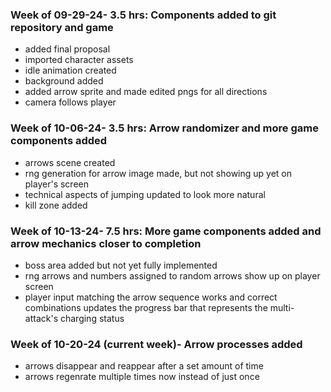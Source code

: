 
### Week of 09-29-24- 3.5 hrs: Components added to git repository and game
* added final proposal
* imported character assets
* idle animation created
* background added
* added arrow sprite and made edited pngs for all directions
* camera follows player
### Week of 10-06-24- 3.5 hrs: Arrow randomizer and more game components added
* arrows scene created
* rng generation for arrow image made, but not showing up yet on player's screen
* technical aspects of jumping updated to look more natural
* kill zone added
### Week of 10-13-24- 7.5 hrs: More game components added and arrow mechanics closer to completion
* boss area added but not yet fully implemented
* rng arrows and numbers assigned to random arrows show up on player screen
* player input matching the arrow sequence works and correct combinations updates the progress bar that represents the multi-attack's charging status
### Week of 10-20-24 (current week)- Arrow processes added
* arrows disappear and reappear after a set amount of time
* arrows regenrate multiple times now instead of just once
